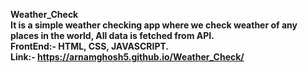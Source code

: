 <b>Weather_Check<br>
It is a simple weather checking app where we check weather of any places in the world, All data is fetched from API.<br>
FrontEnd:- HTML, CSS, JAVASCRIPT.<br>
Link:- https://arnamghosh5.github.io/Weather_Check/
